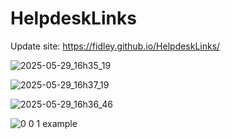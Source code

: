 # HelpdeskLinks

Update site:  https://fidley.github.io/HelpdeskLinks/

![2025-05-29_16h35_19](https://github.com/user-attachments/assets/db168b48-0f64-4173-8f6e-69bf2680b4db)

![2025-05-29_16h37_19](https://github.com/user-attachments/assets/0b0a98e0-5782-42a3-932b-c0beda89b23c)

![2025-05-29_16h36_46](https://github.com/user-attachments/assets/26699390-c3e1-439e-b17f-49ca054738ab)

![0 0 1 example](https://github.com/user-attachments/assets/2df85100-91b9-4bd2-ac78-db40ba74edd1)

